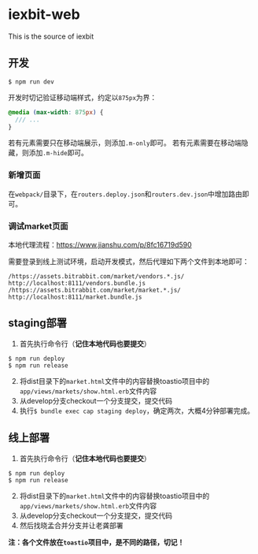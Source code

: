 # iexbit-web
This is the source of iexbit

## 开发

```shell
$ npm run dev
```

开发时切记验证移动端样式，约定以`875px`为界：

```scss
@media (max-width: 875px) {
  /// ...
}
```

若有元素需要只在移动端展示，则添加`.m-only`即可。
若有元素需要在移动端隐藏，则添加`.m-hide`即可。

### 新增页面

在`webpack/`目录下，在`routers.deploy.json`和`routers.dev.json`中增加路由即可。

### 调试market页面

本地代理流程：https://www.jianshu.com/p/8fc16719d590

需要登录到线上测试环境，启动开发模式，然后代理如下两个文件到本地即可：

```shell
/https://assets.bitrabbit.com/market/vendors.*.js/ http://localhost:8111/vendors.bundle.js
/https://assets.bitrabbit.com/market/market.*.js/ http://localhost:8111/market.bundle.js
```

## staging部署
1. 首先执行命令行（**记住本地代码也要提交**）
```shell
$ npm run deploy
$ npm run release
```
2. 将dist目录下的`market.html`文件中的内容替换toastio项目中的`app/views/markets/show.html.erb`文件内容
3. 从develop分支checkout一个分支提交，提交代码
4. 执行`$ bundle exec cap staging deploy`，确定两次，大概4分钟部署完成。


## 线上部署
1. 首先执行命令行（**记住本地代码也要提交**）
```shell
$ npm run deploy
$ npm run release
```
2. 将dist目录下的`market.html`文件中的内容替换toastio项目中的`app/views/markets/show.html.erb`文件内容
3. 从develop分支checkout一个分支提交，提交代码
4. 然后找晓孟合并分支并让老龚部署


**注：各个文件放在`toastio`项目中，是不同的路径，切记！**

